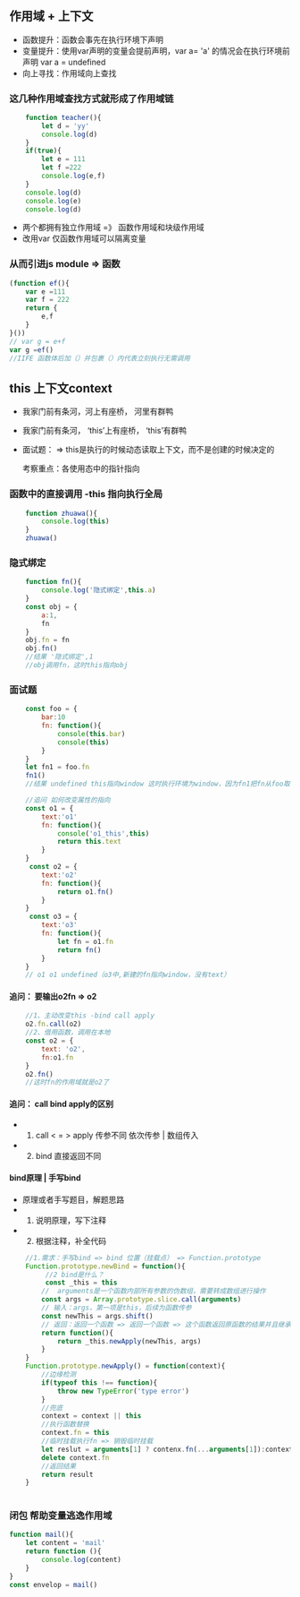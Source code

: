 #

## 作用域 + 上下文

- 函数提升：函数会事先在执行环境下声明
- 变量提升：使用var声明的变量会提前声明，var a= 'a' 的情况会在执行环境前声明 var a = undefined
- 向上寻找：作用域向上查找

### 这几种作用域查找方式就形成了作用域链

```js
    function teacher(){
        let d = 'yy'
        console.log(d)
    }
    if(true){
        let e = 111
        let f =222
        console.log(e,f)
    }
    console.log(d)
    console.log(e)
    console.log(d)
```

- 两个都拥有独立作用域 =》 函数作用域和块级作用域
- 改用var 仅函数作用域可以隔离变量

### 从而引进js module => 函数

```js
(function ef(){
    var e =111
    var f = 222
    return {
        e,f
    }
}())
// var g = e+f
var g =ef()
//IIFE 函数体后加（）并包裹（）内代表立刻执行无需调用
```

## this 上下文context

- 我家门前有条河，河上有座桥， 河里有群鸭
- 我家门前有条河， ‘this’上有座桥， ‘this’有群鸭
- 面试题：
  => this是执行的时候动态读取上下文，而不是创建的时候决定的

  考察重点：各使用态中的指针指向

### 函数中的直接调用 -this 指向执行全局

```js
    function zhuawa(){
        console.log(this)
    }
    zhuawa()
```

### 隐式绑定

```js
    function fn(){
        console.log('隐式绑定',this.a)
    }
    const obj = {
        a:1,
        fn
    }
    obj.fn = fn
    obj.fn()
    //结果 '隐式绑定',1
    //obj调用fn，这时this指向obj
```

### 面试题

```js
    const foo = {
        bar:10
        fn: function(){
            console(this.bar)
            console(this)
        }
    }
    let fn1 = foo.fn
    fn1()
    //结果 undefined this指向window 这时执行环境为window，因为fn1把fn从foo取出来了

    //追问 如何改变属性的指向
    const o1 = {
        text:'o1'
        fn: function(){
            console('o1_this',this)
            return this.text
        }
    }
     const o2 = {
        text:'o2'
        fn: function(){
            return o1.fn()
        }
    }
     const o3 = {
        text:'o3'
        fn: function(){
            let fn = o1.fn
            return fn()
        }
    }
    // o1 o1 undefined（o3中,新建的fn指向window，没有text）
```

#### 追问： 要输出o2fn => o2

```js
    //1、主动改变this -bind call apply
    o2.fn.call(o2)
    //2、借用函数，调用在本地
    const o2 = {
        text: 'o2',
        fn:o1.fn
    }
    o2.fn()
    //这时fn的作用域就是o2了
```

#### 追问： call bind apply的区别

- 1. call < = > apply 传参不同 依次传参 | 数组传入
- 2. bind 直接返回不同

#### bind原理 | 手写bind

- 原理或者手写题目，解题思路
- 1. 说明原理，写下注释
- 2. 根据注释，补全代码

```js
    //1.需求：手写bind => bind 位置（挂载点） => Function.prototype
    Function.prototype.newBind = function(){
         //2 bind是什么？
         const _this = this
        //  arguments是一个函数内部所有参数的伪数组，需要转成数组进行操作
        const args = Array.prototype.slice.call(arguments)
        // 输入：args，第一项是this，后续为函数传参
        const newThis = args.shift()
        // 返回：返回一个函数 => 返回一个函数 => 这个函数返回原函数的结果并且继承传参
        return function(){
            return _this.newApply(newThis, args)
        }
    }
    Function.prototype.newApply() = function(context){
        //边缘检测
        if(typeof this !== function){
            throw new TypeError('type error')
        }
        //兜底
        context = context || this
        //执行函数替换
        context.fn = this
        //临时挂载执行fn => 销毁临时挂载
        let reslut = arguments[1] ? contenx.fn(...arguments[1]):context.fn()
        delete context.fn
        //返回结果
        return result
    }
   
```

### 闭包 帮助变量逃逸作用域

```js
function mail(){
    let content = 'mail'
    return function (){
        console.log(content)
    }
}
const envelop = mail()
```
